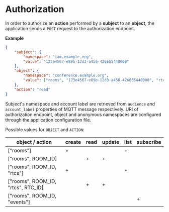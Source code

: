 # Authorization

In order to authorize an **action** performed by a **subject** to an **object**, the application sends a `POST` request to the authorization endpoint.

**Example**

```json
{
    "subject": {
        "namespace": "iam.example.org",
        "value": "123e4567-e89b-12d3-a456-426655440000"
    },
    "object": {
        "namespace": "conference.example.org",
        "value": ["rooms", "123e4567-e89b-12d3-a456-426655440000", "rtcs", "321e7654-e89b-12d3-a456-426655440000"]
    },
    "action": "read"
}
```

Subject's namespace and account label are retrieved from `audience` and `account_label` properties of MQTT message respectively. URI of authorization endpoint, object and anonymous namespaces are configured through the application configuration file.

Possible values for `OBJECT` and `ACTION`:

object / action                           | create | read | update | list | subscribe
----------------------------------------- | ------ | ---- | ------ | ---- | ---------
["rooms"]                                 |      + |      |        |    + |
["rooms", ROOM_ID]                        |        |    + |      + |      |
["rooms", ROOM_ID, "rtcs"]                |      + |      |        |    + |
["rooms", ROOM_ID, "rtcs", RTC_ID]        |        |    + |      + |      |
["rooms", ROOM_ID, "events"]              |        |      |        |      |         +
